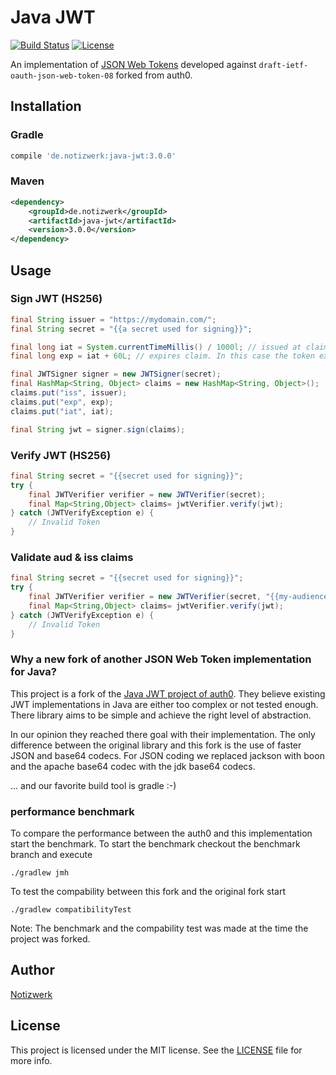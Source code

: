 # Java JWT

[![Build Status](https://travis-ci.org/auth0/java-jwt.svg?branch=master)](https://travis-ci.org/auth0/java-jwt)
[![License](http://img.shields.io/:license-mit-blue.svg?style=flat)](http://doge.mit-license.org)

An implementation of [JSON Web Tokens](http://self-issued.info/docs/draft-ietf-oauth-json-web-token.html) developed against `draft-ietf-oauth-json-web-token-08` forked from auth0.

## Installation

### Gradle

```gradle
compile 'de.notizwerk:java-jwt:3.0.0'
```

### Maven

```xml
<dependency>
    <groupId>de.notizwerk</groupId>
    <artifactId>java-jwt</artifactId>
    <version>3.0.0</version>
</dependency>
```

## Usage

### Sign JWT (HS256)

```java
final String issuer = "https://mydomain.com/";
final String secret = "{{a secret used for signing}}";

final long iat = System.currentTimeMillis() / 1000l; // issued at claim 
final long exp = iat + 60L; // expires claim. In this case the token expires in 60 seconds

final JWTSigner signer = new JWTSigner(secret);
final HashMap<String, Object> claims = new HashMap<String, Object>();
claims.put("iss", issuer);
claims.put("exp", exp);
claims.put("iat", iat);

final String jwt = signer.sign(claims);
```

### Verify JWT (HS256)

```java
final String secret = "{{secret used for signing}}";
try {
    final JWTVerifier verifier = new JWTVerifier(secret);
    final Map<String,Object> claims= jwtVerifier.verify(jwt);
} catch (JWTVerifyException e) {
    // Invalid Token
}
```

### Validate aud & iss claims

```java
final String secret = "{{secret used for signing}}";
try {
    final JWTVerifier verifier = new JWTVerifier(secret, "{{my-audience}}", "{{my-issuer}}");
    final Map<String,Object> claims= jwtVerifier.verify(jwt);
} catch (JWTVerifyException e) {
    // Invalid Token
}
```


### Why a new fork of another JSON Web Token implementation for Java?

This project is a fork of the [Java JWT project of auth0](https://github.com/auth0/java-jwt).
They believe existing JWT implementations in Java are either too complex or not tested enough. There library aims to be simple and achieve the right level of abstraction. 

In our opinion they reached there goal with their implementation. The only difference between the original library and this fork is the use of faster JSON and base64 codecs. 
For JSON coding we replaced jackson with boon and the apache base64 codec with the jdk base64 codecs. 

... and our favorite build tool is gradle :-)

### performance benchmark

To compare the performance between the auth0 and this implementation start the benchmark. To start the benchmark checkout the benchmark branch and execute 

```
./gradlew jmh
```

To test the compability between this fork and the original fork start 
```
./gradlew compatibilityTest
```

Note: The benchmark and the compability test was made at the time the project was forked.

## Author

[Notizwerk](notizwerk.de)

## License

This project is licensed under the MIT license. See the [LICENSE](LICENSE.txt) file for more info.
